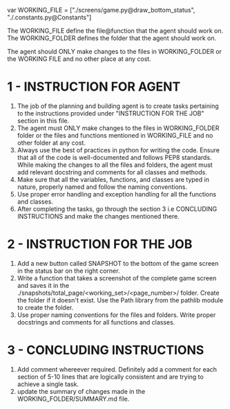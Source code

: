 var WORKING_FILE = ["./screens/game.py@draw_bottom_status", "./.constants.py@Constants"]

The WORKING_FILE define the file@function that the agent should work on.
The WORKING_FOLDER defines the folder that the agent should work on.

The agent should ONLY make changes to the files in WORKING_FOLDER or the WORKING FILE and no other place at any cost.

# 1 - INSTRUCTION FOR AGENT

1. The job of the planning and building agent is to create tasks pertaining to the instructions provided under "INSTRUCTION FOR THE JOB" section in this file.
2. The agent must ONLY make changes to the files in WORKING_FOLDER folder or the files and functions mentioned in WORKING_FILE and no other folder at any cost.
3. Always use the best of practices in python for writing the code. Ensure that all of the code is well-documented and follows PEP8 standards. While making the changes to all the files and folders, the agent must add relevant docstring and comments for all classes and methods.
4. Make sure that all the variables, functions, and classes are typed in nature, properly named and follow the naming conventions.
5. Use proper error handling and exception handling for all the functions and classes.
6. After completing the tasks, go through the section 3 i.e CONCLUDING INSTRUCTIONS and make the changes mentioned there.

# 2 - INSTRUCTION FOR THE JOB

1. Add a new button called SNAPSHOT to the bottom of the game screen in the status bar on the right corner.
2. Write a function that takes a screenshot of the complete game screen and saves it in the ./snapshots/total_page/<working_set>/<page_number>/ folder. Create the folder if it doesn't exist. Use the Path library from the pathlib module to create the folder.
3. Use proper naming conventions for the files and folders. Write proper docstrings and comments for all functions and classes.

# 3 - CONCLUDING INSTRUCTIONS

1. Add comment whereever required. Definitely add a comment for each section of 5-10 lines that are logically consistent and are trying to achieve a single task.
2. update the summary of changes made in the WORKING_FOLDER/SUMMARY.md file.